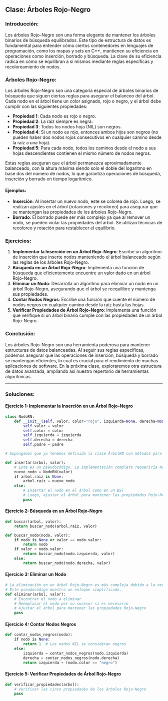 ## Clase: Árboles Rojo-Negro

### Introducción:

Los árboles Rojo-Negro son una forma elegante de mantener los árboles binarios de búsqueda equilibrados. Este tipo de estructura de datos es fundamental para entender cómo ciertos contenedores en lenguajes de programación, como los mapas y sets en C++, mantienen su eficiencia en operaciones como inserción, borrado y búsqueda. La clave de su eficiencia radica en cómo se equilibran a sí mismos mediante reglas específicas y recoloreamiento de nodos.

### Árboles Rojo-Negro:

Los árboles Rojo-Negro son una categoría especial de árboles binarios de búsqueda que siguen ciertas reglas para asegurar el balanceo del árbol. Cada nodo en el árbol tiene un color asignado, rojo o negro, y el árbol debe cumplir con las siguientes propiedades:

- **Propiedad 1**: Cada nodo es rojo o negro.
- **Propiedad 2**: La raíz siempre es negra.
- **Propiedad 3**: Todos los nodos hoja (NIL) son negros.
- **Propiedad 4**: Si un nodo es rojo, entonces ambos hijos son negros (no pueden haber dos nodos rojos consecutivos en cualquier camino desde la raíz a una hoja).
- **Propiedad 5**: Para cada nodo, todos los caminos desde el nodo a sus hojas descendientes contienen el mismo número de nodos negros.

Estas reglas aseguran que el árbol permanezca aproximadamente balanceado, con la altura máxima siendo solo el doble del logaritmo en base dos del número de nodos, lo que garantiza operaciones de búsqueda, inserción y borrado en tiempo logarítmico.

#### Ejemplos:
- **Inserción**: Al insertar un nuevo nodo, este se colorea de rojo. Luego, se realizan ajustes en el árbol (rotaciones y recoloreo) para asegurar que se mantengan las propiedades de los árboles Rojo-Negro.
- **Borrado**: El borrado puede ser más complejo ya que al remover un nodo, se pueden violar las propiedades del árbol. Se utilizan técnicas de recoloreo y rotación para restablecer el equilibrio.

### Ejercicios:
1. **Implementar la Inserción en un Árbol Rojo-Negro**: Escribe un algoritmo de inserción que inserte nodos manteniendo el árbol balanceado según las reglas de los árboles Rojo-Negro.
2. **Búsqueda en un Árbol Rojo-Negro**: Implementa una función de búsqueda que eficientemente encuentre un valor dado en un árbol Rojo-Negro.
3. **Eliminar un Nodo**: Desarrolla un algoritmo para eliminar un nodo en un árbol Rojo-Negro, asegurando que el árbol se reequilibre y mantenga sus propiedades.
4. **Contar Nodos Negros**: Escribe una función que cuente el número de nodos negros en cualquier camino desde la raíz hasta las hojas.
5. **Verificar Propiedades de Árbol Rojo-Negro**: Implementa una función que verifique si un árbol binario cumple con las propiedades de un árbol Rojo-Negro.

### Conclusión:
Los árboles Rojo-Negro son una herramienta poderosa para mantener estructuras de datos balanceadas. Al seguir sus reglas específicas, podemos asegurar que las operaciones de inserción, búsqueda y borrado se mantengan eficientes, lo cual es crucial para el rendimiento de muchas aplicaciones de software. En la próxima clase, exploraremos otra estructura de datos avanzada, ampliando así nuestro repertorio de herramientas algorítmicas.

---

### Soluciones:

#### Ejercicio 1: Implementar la Inserción en un Árbol Rojo-Negro

```python
class NodoRN:
    def __init__(self, valor, color="rojo", izquierda=None, derecha=None, padre=None):
        self.valor = valor
        self.color = color
        self.izquierda = izquierda
        self.derecha = derecha
        self.padre = padre

# Supongamos que ya tenemos definida la clase ÁrbolRN con métodos para mantener las propiedades Rojo-Negro.

def insertar(arbol, valor):
    # Este es un pseudocódigo. La implementación completa requeriría manejar las rotaciones y recoloreo.
    nuevo_nodo = NodoRN(valor)
    if arbol.raiz is None:
        arbol.raiz = nuevo_nodo
    else:
        # Insertar el nodo en el árbol como en un BST
        # Luego, ajustar el árbol para mantener las propiedades Rojo-Negro
        pass
```

#### Ejercicio 2: Búsqueda en un Árbol Rojo-Negro

```python
def buscar(arbol, valor):
    return buscar_nodo(arbol.raiz, valor)

def buscar_nodo(nodo, valor):
    if nodo is None or valor == nodo.valor:
        return nodo
    if valor < nodo.valor:
        return buscar_nodo(nodo.izquierda, valor)
    else:
        return buscar_nodo(nodo.derecha, valor)
```

#### Ejercicio 3: Eliminar un Nodo

```python
# La eliminación en un árbol Rojo-Negro es más compleja debido a la necesidad de mantener el árbol balanceado.
# Este pseudocódigo muestra un enfoque simplificado.
def eliminar(arbol, valor):
    # Encontrar el nodo a eliminar
    # Reemplazar el nodo por su sucesor si es necesario
    # Ajustar el árbol para mantener las propiedades Rojo-Negro
    pass
```

#### Ejercicio 4: Contar Nodos Negros

```python
def contar_nodos_negros(nodo):
    if nodo is None:
        return 1  # Los nodos NIL se consideran negros
    else:
        izquierda = contar_nodos_negros(nodo.izquierda)
        derecha = contar_nodos_negros(nodo.derecha)
        return izquierda + (nodo.color == "negro")
```

#### Ejercicio 5: Verificar Propiedades de Árbol Rojo-Negro

```python
def verificar_propiedades(arbol):
    # Verificar las cinco propiedades de los árboles Rojo-Negro
    pass
```
